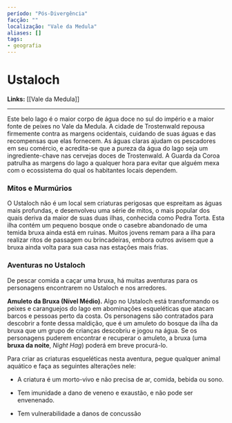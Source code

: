 ```yaml
---
período: "Pós-Divergência"
facção: ""
localização: "Vale da Medula"
aliases: []
tags:
- geografia
---
```


# **Ustaloch**

**Links:** [[Vale da Medula]]

---
Este belo lago é o maior corpo de água doce no sul do império e a maior fonte de peixes no Vale da Medula. A cidade de Trostenwald repousa firmemente contra as margens ocidentais, cuidando de suas águas e das recompensas que elas fornecem. As águas claras ajudam os pescadores em seu comércio, e acredita-se que a pureza da água do lago seja um ingrediente-chave nas cervejas doces de Trostenwald. A Guarda da Coroa patrulha as margens do lago a qualquer hora para evitar que alguém mexa com o ecossistema do qual os habitantes locais dependem.

### **Mitos e Murmúrios**
O Ustaloch não é um local sem criaturas perigosas que espreitam as águas mais profundas, e desenvolveu uma série de mitos, o mais popular dos quais deriva da maior de suas duas ilhas, conhecida como Pedra Torta. Esta ilha contém um pequeno bosque onde o casebre abandonado de uma temida bruxa ainda está em ruínas. Muitos jovens remam para a ilha para realizar ritos de passagem ou brincadeiras, embora outros avisem que a bruxa ainda volta para sua casa nas estações mais frias.

### **Aventuras no Ustaloch**
De pescar comida a caçar uma bruxa, há muitas aventuras para os personagens encontrarem no Ustaloch e nos arredores.

**Amuleto da Bruxa (Nível Médio).** Algo no Ustaloch está transformando os peixes e caranguejos do lago em abominações esqueléticas que atacam barcos e pessoas perto da costa. Os personagens são contratados para descobrir a fonte dessa maldição, que é um amuleto do bosque da ilha da bruxa que um grupo de crianças descobriu e jogou na água. Se os personagens puderem encontrar e recuperar o amuleto, a bruxa (uma **bruxa da noite**, *Night Hag*) poderá em breve procurá-lo.

Para criar as criaturas esqueléticas nesta aventura, pegue qualquer animal aquático e faça as seguintes alterações nele:

- A criatura é um morto-vivo e não precisa de ar, comida, bebida ou sono.

- Tem imunidade a dano de veneno e exaustão, e não pode ser envenenado.

- Tem vulnerabilidade a danos de concussão